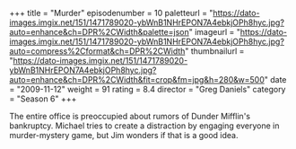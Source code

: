 +++
title = "Murder"
episodenumber = 10
paletteurl = "https://dato-images.imgix.net/151/1471789020-ybWnB1NHrEPON7A4ebkjOPh8hyc.jpg?auto=enhance&ch=DPR%2CWidth&palette=json"
imageurl = "https://dato-images.imgix.net/151/1471789020-ybWnB1NHrEPON7A4ebkjOPh8hyc.jpg?auto=compress%2Cformat&ch=DPR%2CWidth"
thumbnailurl = "https://dato-images.imgix.net/151/1471789020-ybWnB1NHrEPON7A4ebkjOPh8hyc.jpg?auto=enhance&ch=DPR%2CWidth&fit=crop&fm=jpg&h=280&w=500"
date = "2009-11-12"
weight = 91
rating = 8.4
director = "Greg Daniels"
category = "Season 6"
+++

The entire office is preoccupied about rumors of Dunder Mifflin's bankruptcy. Michael tries to create a distraction by engaging everyone in murder-mystery game, but Jim wonders if that is a good idea.